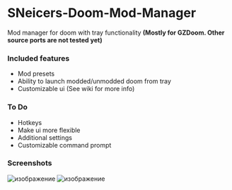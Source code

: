 # SNeicers-Doom-Mod-Manager
Mod manager for doom with tray functionality **(Mostly for GZDoom. Other source ports are not tested yet)**

### Included features
- Mod presets
- Ability to launch modded/unmodded doom from tray
- Customizable ui (See wiki for more info)

### To Do
- Hotkeys
- Make ui more flexible 
- Additional settings
- Customizable command prompt

### Screenshots

![изображение](https://user-images.githubusercontent.com/46260745/173068286-b18589b1-2936-459e-b1b8-a6e1ccc34ec4.png)
![изображение](https://user-images.githubusercontent.com/46260745/173069188-decf85bb-3b15-4e7f-b57d-8e63b8c58581.png)

